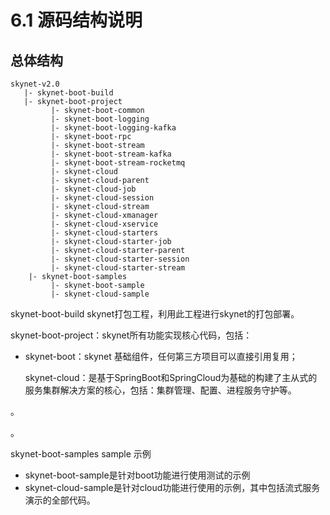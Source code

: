 # 6.1 源码结构说明

## 总体结构

```text
skynet-v2.0
   |- skynet-boot-build
   |- skynet-boot-project
         |- skynet-boot-common 
         |- skynet-boot-logging
         |- skynet-boot-logging-kafka
         |- skynet-boot-rpc
         |- skynet-boot-stream
         |- skynet-boot-stream-kafka
         |- skynet-boot-stream-rocketmq
         |- skynet-cloud
         |- skynet-cloud-parent
         |- skynet-cloud-job
         |- skynet-cloud-session
         |- skynet-cloud-stream
         |- skynet-cloud-xmanager
         |- skynet-cloud-xservice
         |- skynet-cloud-starters
         |- skynet-cloud-starter-job
         |- skynet-cloud-starter-parent
         |- skynet-cloud-starter-session
         |- skynet-cloud-starter-stream
    |- skynet-boot-samples
         |- skynet-boot-sample
         |- skynet-cloud-sample
```



skynet-boot-build skynet打包工程，利用此工程进行skynet的打包部署。

skynet-boot-project：skynet所有功能实现核心代码，包括：

* skynet-boot：skynet 基础组件，任何第三方项目可以直接引用复用；

  skynet-cloud：是基于SpringBoot和SpringCloud为基础的构建了主从式的服务集群解决方案的核心，包括：集群管理、配置、进程服务守护等。



。

。

skynet-boot-samples sample 示例  

* skynet-boot-sample是针对boot功能进行使用测试的示例
* skynet-cloud-sample是针对cloud功能进行使用的示例，其中包括流式服务演示的全部代码。



